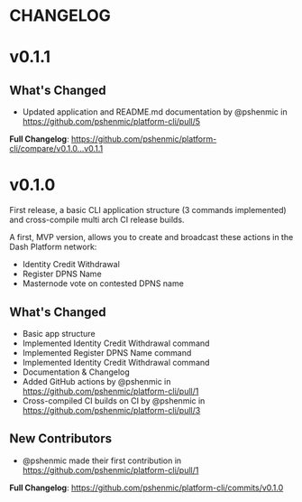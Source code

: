 # CHANGELOG

# v0.1.1

## What's Changed
* Updated application and README.md documentation by @pshenmic in https://github.com/pshenmic/platform-cli/pull/5

**Full Changelog**: https://github.com/pshenmic/platform-cli/compare/v0.1.0...v0.1.1

# v0.1.0

First release, a basic CLI application structure (3 commands implemented) and cross-compile multi arch CI release builds.

A first, MVP version, allows you to create and broadcast these actions in the Dash Platform network:
* Identity Credit Withdrawal
* Register DPNS Name
* Masternode vote on contested DPNS name

## What's Changed
* Basic app structure
* Implemented Identity Credit Withdrawal command
* Implemented Register DPNS Name command
* Implemented Identity Credit Withdrawal command
* Documentation & Changelog
* Added GitHub actions by @pshenmic in https://github.com/pshenmic/platform-cli/pull/1
* Cross-compiled CI builds on CI by @pshenmic in https://github.com/pshenmic/platform-cli/pull/3

## New Contributors
* @pshenmic made their first contribution in https://github.com/pshenmic/platform-cli/pull/1

**Full Changelog**: https://github.com/pshenmic/platform-cli/commits/v0.1.0